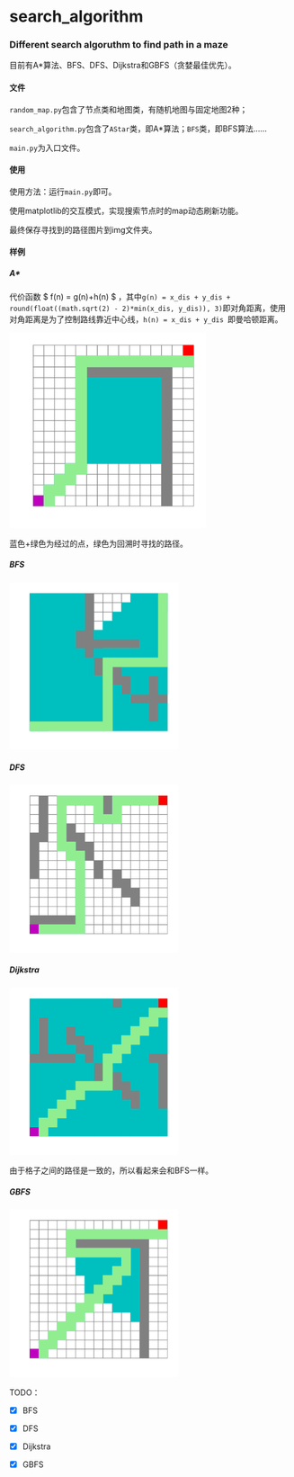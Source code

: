 # search_algorithm
### Different search algoruthm to find path in a maze

目前有A*算法、BFS、DFS、Dijkstra和GBFS（贪婪最佳优先）。



#### 文件

`random_map.py`包含了节点类和地图类，有随机地图与固定地图2种；

`search_algorithm.py`包含了`AStar`类，即A*算法；`BFS`类，即BFS算法……

`main.py`为入口文件。



#### 使用

使用方法：运行`main.py`即可。

使用matplotlib的交互模式，实现搜索节点时的map动态刷新功能。

最终保存寻找到的路径图片到img文件夹。



#### 样例

##### A*

代价函数 $ f(n) = g(n)+h(n) $ ，其中`g(n) = x_dis + y_dis + round(float((math.sqrt(2) - 2)*min(x_dis, y_dis)), 3)`即对角距离，使用对角距离是为了控制路线靠近中心线，`h(n) = x_dis + y_dis `即曼哈顿距离。

<img src="img/AStar.png" alt="A*示例" style="zoom:70%;" />

蓝色+绿色为经过的点，绿色为回溯时寻找的路径。

##### BFS

<img src="img/BFS.png" alt="BFS示例" style="zoom:60%;" />

##### DFS

<img src="img/DFS.png" alt="DFS示例" style="zoom:60%;" />

##### Dijkstra

<img src="img/Dijkstra.png" alt="Dijkstra示例" style="zoom:60%;" />

由于格子之间的路径是一致的，所以看起来会和BFS一样。

##### GBFS

<img src="img/GBFS.png" alt="GBFS示例" style="zoom:60%;" />

TODO：

- [x] BFS
- [x] DFS
- [x] Dijkstra
- [x] GBFS

